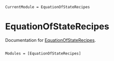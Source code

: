 ```@meta
CurrentModule = EquationOfStateRecipes
```

# EquationOfStateRecipes

Documentation for [EquationOfStateRecipes](https://github.com/MineralsCloud/EquationOfStateRecipes.jl).

```@index
```

```@autodocs
Modules = [EquationOfStateRecipes]
```
